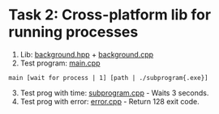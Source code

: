 # Task 2: Cross-platform lib for running processes

1. Lib: [background.hpp](background.hpp) + [background.cpp](background.cpp)
2. Test program: [main.cpp](main.cpp)
```
main [wait for process | 1] [path | ./subprogram{.exe}]
```
3. Test prog with time: [subprogram.cpp](subprogram.cpp) - Waits 3 seconds.
4. Test prog with error: [error.cpp](error.cpp) - Return 128 exit code.